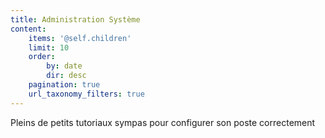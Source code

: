 ```yaml
---
title: Administration Système
content:
    items: '@self.children'
    limit: 10
    order:
        by: date
        dir: desc
    pagination: true
    url_taxonomy_filters: true
---
```


Pleins de petits tutoriaux sympas pour configurer son poste correctement
